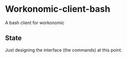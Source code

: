 Workonomic-client-bash
======================

A bash client for workonomic

State
-----

Just designing the interface (the commands) at this point.